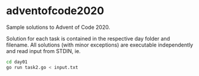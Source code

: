 # adventofcode2020
Sample solutions to Advent of Code 2020.

Solution for each task is contained in the respective day folder and filename. All solutions (with minor exceptions) are executable independently and read input from STDIN, ie.

```bash
cd day01
go run task2.go < input.txt
```
